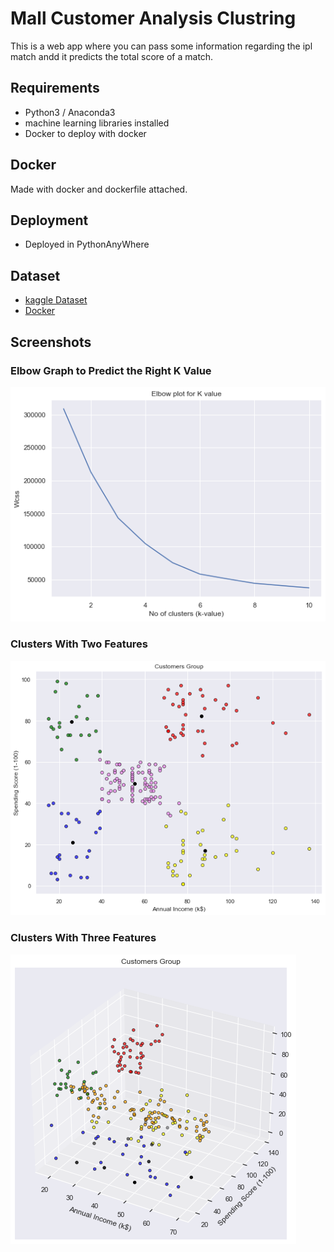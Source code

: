 # Mall Customer Analysis Clustring
This is a web app where you can pass some information regarding the ipl match andd it predicts the total score of a match.

## Requirements
- Python3 / Anaconda3
- machine learning libraries installed
- Docker to deploy with docker

## Docker 
Made with docker and dockerfile attached.


## Deployment 
- Deployed in PythonAnyWhere


## Dataset
- [kaggle Dataset](https://www.kaggle.com/roshansharma/mall-customers-clustering-analysis)
- [Docker](https://www.docker.com/)

## Screenshots
### Elbow Graph to Predict the Right K Value
![](images/elbow_graph.png)
### Clusters With Two Features
![](images/clusters.png)
### Clusters With Three Features
![](images/cluster_multi.png)


  

  
